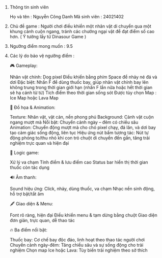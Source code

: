 1. Thông tin sinh viên

      Họ và tên : Nguyễn Công Danh
      Mã sinh viên : 24021402

2. Chủ đề game : Người chơi điều khiển một nhân vật di chuyển qua một khung cảnh cuộn ngang, tránh các chướng ngại vật để đạt điểm số cao hơn. ( Ý tưởng lấy từ Dinasour Game )

3. Ngưỡng điểm mong muốn : 9.5
   
4. Các lý do bảo vệ ngưỡng điểm :
   
    🎮 Gameplay:

      Nhân vật chính: Dog pixel
      Điều khiển bằng phím Space để nhảy né đá và dơi
      Đặc biệt: Nhấn F để dùng thuốc bay, giúp nhân vật chính bay lên không trung trong thời gian giới hạn (nhấn F lần nữa hoặc hết thời gian sẽ hạ cánh từ từ)
      Tích điểm theo thời gian sống sót
      Được tùy chọn Map : Ice Map hoặc Lava Map

    🌄 Đồ họa & Animation:

      Texture: Nhân vật, vật cản, nền phong phú
      Background: Cảnh vật cuộn ngang mượt mà
      Nổi bật: Chuyển cảnh ngày – đêm có chiều sâu
      Animation: Chuyển động mượt mà cho chó pixel chạy, đá lăn, và dơi bay tạo cảm giác sống động, liên tục
      Hiệu ứng nút bấm tương tác: Nút tự động phóng to/thu nhỏ khi con trỏ chuột di chuyển đến gần, tăng trải nghiệm trực quan và hiện đại
    
    🧠 Logic game:
    
      Xử lý va chạm
      Tính điểm & lưu điểm cao
      Status bar hiển thị thời gian thuốc còn tác dụng
     
    
    🔊 Âm thanh:
    
      Sound hiệu ứng: Click, nhảy, dùng thuốc, va chạm
      Nhạc nền sinh động, hỗ trợ bật/tắt âm
    
    🖋️ Giao diện & Menu:
    
      Font rõ ràng, hiện đại
      Điều khiển menu & tạm dừng bằng chuột
      Giao diện đơn giản, trực quan, dễ thao tác
    
    🔥 Ba điểm nổi bật:
    
      Thuốc bay: Cơ chế bay độc đáo, linh hoạt theo thao tác người chơi
      Chuyển cảnh ngày-đêm: Tăng chiều sâu và sự sống động cho trải nghiệm
      Chọn map Ice hoặc Lava: Tùy biến trải nghiệm theo sở thích
